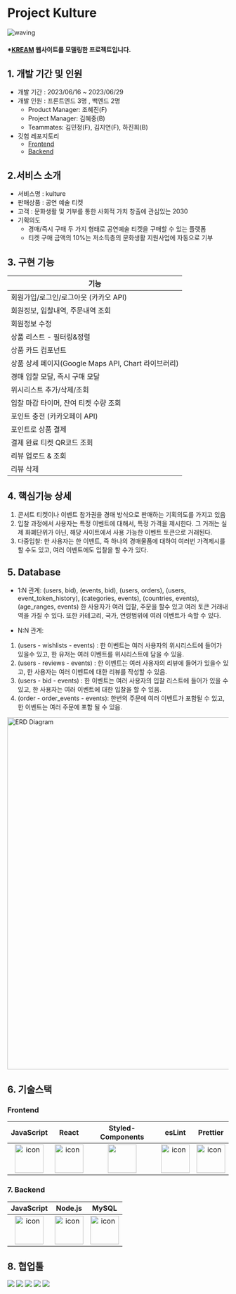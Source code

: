 # Project Kulture

![waving](https://capsule-render.vercel.app/api?type=waving&height=200&fontAlignY=40&text=kulture&color=gradient)

#### \*[KREAM](https://kream.co.kr/) 웹사이트를 모델링한 프로젝트입니다.

## 1. 개발 기간 및 인원

- 개발 기간 : 2023/06/16 ~ 2023/06/29
- 개발 인원 : 프론트엔드 3명 , 백엔드 2명
  - Product Manager: 조혜진(F)
  - Project Manager: 김혜중(B)
  - Teammates: 김민정(F), 김지연(F), 하진희(B)
- 깃헙 레포지토리
  - [Frontend](https://github.com/wecode-bootcamp-korea/46-2nd-Kulture-frontend)
  - [Backend](https://github.com/wecode-bootcamp-korea/46-2nd-Kulture-backend)


## 2.서비스 소개
- 서비스명 : kulture
- 판매상품 : 공연 예술 티켓
- 고객 : 문화생활 및 기부를 통한 사회적 가치 창출에 관심있는 2030
- 기획의도
	- 경매/즉시 구매 두 가지 형태로 공연예술 티켓을 구매할 수 있는 플랫폼
	- 티켓 구매 금액의 10%는 저소득층의 문화생활 지원사업에 자동으로 기부


## 3. 구현 기능
|기능|
|---|
|회원가입/로그인/로그아웃 (카카오 API)
|회원정보, 입찰내역, 주문내역 조회
|회원정보 수정| 
|상품 리스트 - 필터링&정렬 
|상품 카드 컴포넌트|
|상품 상세 페이지(Google Maps API, Chart 라이브러리)
|경매 입찰 모달, 즉시 구매 모달
|위시리스트 추가/삭제/조회|
|입찰 마감 타이머, 잔여 티켓 수량 조회|
|포인트 충전 (카카오페이 API)|
|포인트로 상품 결제|
|결제 완료 티켓 QR코드 조회|
|리뷰 업로드 & 조회|
|리뷰 삭제|

## 4. 핵심기능 상세
1. 콘서트 티켓이나 이벤트 참가권을 경매 방식으로 판매하는 기획의도를 가지고 있음
2. 입찰 과정에서 사용자는 특정 이벤트에 대해서, 특정 가격을 제시한다. 
그 거래는 실제 화폐단위가 아닌, 해당 사이트에서 사용 가능한 이벤트 토큰으로 거래된다.
3. 다중입찰: 한 사용자는 한 이벤트, 즉 하나의 경매물품에 대하여 여러번 가격제시를 할 수도 있고, 여러 이벤트에도 입찰을 할 수가 있다.


## 5. Database
- 1:N 관계:
  (users, bid),
  (events, bid),
  (users, orders),
  (users, event_token_history),
  (categories, events),
  (countries, events),
  (age_ranges, events)
 한 사용자가 여러 입찰, 주문을 할수 있고 여러 토큰 거래내역을 가질 수 있다. 또한 카테고리, 국가, 연령범위에 여러 이벤트가 속할 수 있다.
 
- N:N 관계: 
1. (users - wishlists - events) : 한 이벤트는 여러 사용자의 위시리스트에 들어가 있을수 있고, 한 유저는 여러 이벤트를 위시리스트에 담을 수 있음.
2. (users - reviews - events) : 한 이벤트는 여러 사용자의 리뷰에 들어가 있을수 있고, 한 사용자는 여러 이벤트에 대한 리뷰를 작성할 수 있음.
3. (users - bid - events) : 한 이벤트는 여러 사용자의 입찰 리스트에 들어가 있을 수 있고, 한 사용자는 여러 이벤트에 대한 입찰을 할 수 있음.
4. (order - order_events - events): 한번의 주문에 여러 이벤트가 포함될 수 있고, 한 이벤트는 여러 주문에 포함 될 수 있음.

<p align="left">
  <img src="https://raw.githubusercontent.com/wecode-bootcamp-korea/46-2nd-Kulture-backend/b964bbe5b5c64017a357c8983b372aa3da6163d8/Kulture%20ERD.png" alt="ERD Diagram" width="800"/>
</p>

## 6. 기술스택
### Frontend
|JavaScript|React|Styled-Components|esLint|Prettier|
|:---:|:---:|:---:|:---:|:---:|
| <img src="https://techstack-generator.vercel.app/js-icon.svg" alt="icon" width="65" height="65" /> | <img src="https://techstack-generator.vercel.app/react-icon.svg" alt="icon" width="65" height="65" /> | <img src="https://www.styled-components.com/atom.png" width="65" height="65" /></div> | <img src="https://techstack-generator.vercel.app/eslint-icon.svg" alt="icon" width="65" height="65" /> | <img src="https://techstack-generator.vercel.app/prettier-icon.svg" alt="icon" width="65" height="65" /> |

### 7. Backend

|JavaScript|Node.js|MySQL|
|:---:|:---:|:---:|
| <img src="https://techstack-generator.vercel.app/js-icon.svg" alt="icon" width="65" height="65" /> | <img src="https://techstack-generator.vercel.app/nginx-icon.svg" alt="icon" width="65" height="65" /> | <img src="https://techstack-generator.vercel.app/mysql-icon.svg" alt="icon" width="65" height="65" /> </div> |



## 8. 협업툴

<div>
<img src="https://img.shields.io/badge/Git-F05032?style=flat&logo=Git&logoColor=white"/>
<img src="https://img.shields.io/badge/Slack-4A154B?style=flat&logo=Slack&logoColor=white"/>
<img src="https://img.shields.io/badge/Trello-0052CC?style=flat&logo=Trello&logoColor=white"/>
<img src="https://img.shields.io/badge/Notion-000000?style=flat&logo=Notion&logoColor=white"/>
<img src="https://img.shields.io/badge/Figma-F24E1E?style=flat&logo=Figma&logoColor=white"/>
</div>

